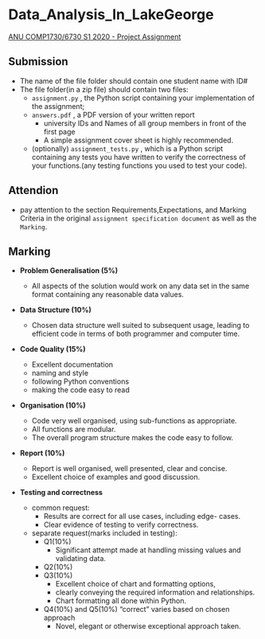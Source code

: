# Data_Analysis_In_LakeGeorge
[ANU COMP1730/6730 S1 2020 - Project Assignment](https://cs.anu.edu.au/courses/comp1730/assessment/project/) 


## Submission  

- The name of the file folder should contain one student name with ID#
- The file folder(in a zip file) should contain two files:
  - `assignment.py` , the Python script containing your implementation of the assignment;   
  - `answers.pdf` , a PDF version of your written report
    - university IDs and Names of all group members in front of the first page 
    - A simple assignment cover sheet is highly recommended.
  - (optionally) `assignment_tests.py` , which is a Python script containing any tests you have written to verify the correctness of your functions.(any testing functions you used to test your code).
  
  
## Attendion  

- pay attention to the section Requirements,Expectations, and Marking Criteria in the original `assignment specification document` as well as the `Marking`. 


## Marking  

- **Problem Generalisation (5%)**  
  - All aspects of the solution would work on any data set in the same format containing any reasonable data values.  
- **Data Structure (10%)**  
  - Chosen data structure well suited to subsequent usage, leading to efficient code in terms of both programmer and computer time.
- **Code Quality (15%)**
  - Excellent documentation
  - naming and style 
  - following Python conventions 
  - making the code easy to read
- **Organisation (10%)**
  - Code very well organised, using sub-functions as appropriate.
  - All functions are modular.
  - The overall program structure makes the code easy to follow.
- **Report (10%)**
  - Report is well organised, well presented, clear and concise.
  - Excellent choice of examples and good discussion.
  
- **Testing and correctness**  
  - common request:
    - Results are correct for all use cases, including edge- cases. 
    - Clear evidence of testing to verify correctness.
  - separate request(marks included in testing):
    - Q1(10%)
      - Significant attempt made at handling missing values and validating data.
    - Q2(10%)
    - Q3(10%)
      - Excellent choice of chart and formatting options,
      - clearly conveying the required information and relationships.
      - Chart formatting all done within Python.
    - Q4(10%) and Q5(10%)  “correct” varies based on chosen approach
      - Novel, elegant or otherwise exceptional approach taken.
      
   
